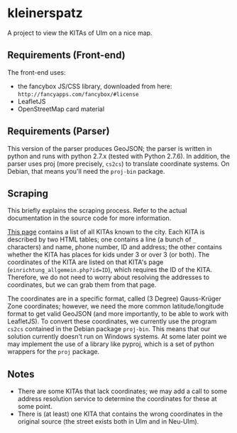 kleinerspatz
============
A project to view the KITAs of Ulm on a nice map.

Requirements (Front-end)
------------
The front-end uses:
 * the fancybox JS/CSS library, downloaded from here: `http://fancyapps.com/fancybox/#license`
 * LeafletJS
 * OpenStreetMap card material

Requirements (Parser)
------------
This version of the parser produces GeoJSON; the parser is written in python and runs with python 2.7.x (tested with Python 2.7.6).  In addition, the parser uses proj (more precisely, `cs2cs`) to translate coordinate systems. On Debian, that means you'll need the `proj-bin` package.

Scraping
-------

This briefly explains the scraping process. Refer to the actual documentation in the source code for more information.

[This page](http://suche.kita.ulm.de/homepage/liste.php?Traeger=null&Stadtteil=null&Strasse=null&PLZ=null&Altersstufe=null&Angebotsform=null&Paedagogisches_Konzept=null&Integrationsangebot=null&Freie_Plaetze=Nein&Submit=Suchen) contains a list of all KITAs known to the city. Each KITA is described by two HTML tables; one contains a line (a bunch of `_` characters) and name, phone number, ID and address; the other contains whether the KITA has places for kids under 3 or over 3 (or both). The coordinates of the KITA are listed on that KITA's page (`einrichtung_allgemein.php?id=ID`), which requires the ID of the KITA. Therefore, we do not need to worry about resolving the addresses to coordinates, but we can grab them from that page.

The coordinates are in a specific format, called (3 Degree) Gauss-Krüger Zone coordinates; however, we need the more common latitude/longitude format to get valid GeoJSON (and more importantly, to be able to work with LeafletJS). To convert these coordinates, we currently use the program `cs2cs` contained in the Debian package `proj-bin`. This means that our solution currently doesn't run on Windows systems. At some later point we may implement the use of a library like pyproj, which is a set of python wrappers for the `proj` package.

Notes
--------

* There are some KITAs that lack coordinates; we may add a call to some address resolution service to determine the coordinates for these at some point. 
* There is (at least) one KITA that contains the wrong coordinates in the original source (the street exists both in Ulm and in Neu-Ulm).
